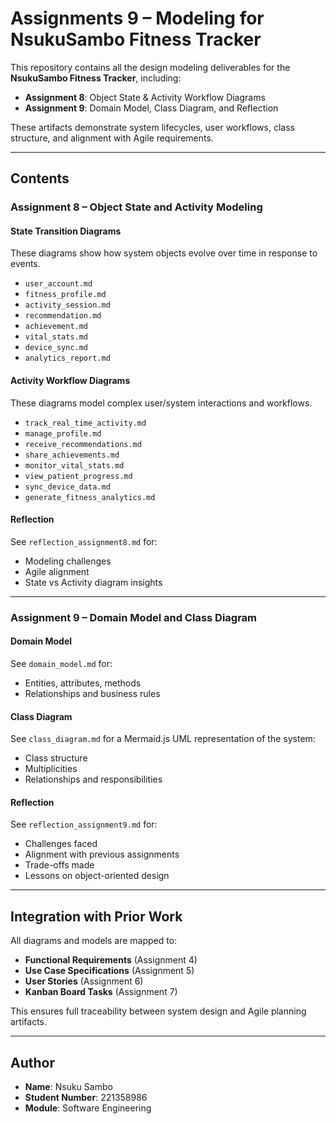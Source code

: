 # Assignments 9 – Modeling for NsukuSambo Fitness Tracker

This repository contains all the design modeling deliverables for the **NsukuSambo Fitness Tracker**, including:
- **Assignment 8**: Object State & Activity Workflow Diagrams
- **Assignment 9**: Domain Model, Class Diagram, and Reflection

These artifacts demonstrate system lifecycles, user workflows, class structure, and alignment with Agile requirements.

---

## Contents

### Assignment 8 – Object State and Activity Modeling

#### State Transition Diagrams
These diagrams show how system objects evolve over time in response to events.

- `user_account.md`
- `fitness_profile.md`
- `activity_session.md`
- `recommendation.md`
- `achievement.md`
- `vital_stats.md`
- `device_sync.md`
- `analytics_report.md`

#### Activity Workflow Diagrams
These diagrams model complex user/system interactions and workflows.

- `track_real_time_activity.md`
- `manage_profile.md`
- `receive_recommendations.md`
- `share_achievements.md`
- `monitor_vital_stats.md`
- `view_patient_progress.md`
- `sync_device_data.md`
- `generate_fitness_analytics.md`

#### Reflection
See `reflection_assignment8.md` for:
- Modeling challenges
- Agile alignment
- State vs Activity diagram insights

---

### Assignment 9 – Domain Model and Class Diagram

#### Domain Model
See `domain_model.md` for:
- Entities, attributes, methods
- Relationships and business rules

#### Class Diagram
See `class_diagram.md` for a Mermaid.js UML representation of the system:
- Class structure
- Multiplicities
- Relationships and responsibilities

#### Reflection
See `reflection_assignment9.md` for:
- Challenges faced
- Alignment with previous assignments
- Trade-offs made
- Lessons on object-oriented design

---

## Integration with Prior Work

All diagrams and models are mapped to:

- **Functional Requirements** (Assignment 4)  
- **Use Case Specifications** (Assignment 5)  
- **User Stories** (Assignment 6)  
- **Kanban Board Tasks** (Assignment 7)

This ensures full traceability between system design and Agile planning artifacts.

---

## Author

- **Name**: Nsuku Sambo  
- **Student Number**: 221358986  
- **Module**: Software Engineering
